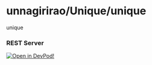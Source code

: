 # unnagirirao/Unique/unique
unique


### REST Server





    



[![Open in DevPod!](https://devpod.sh/assets/open-in-devpod.svg)](https://devpod.sh/open#https://github.com/unnagirirao/Unique/unique)